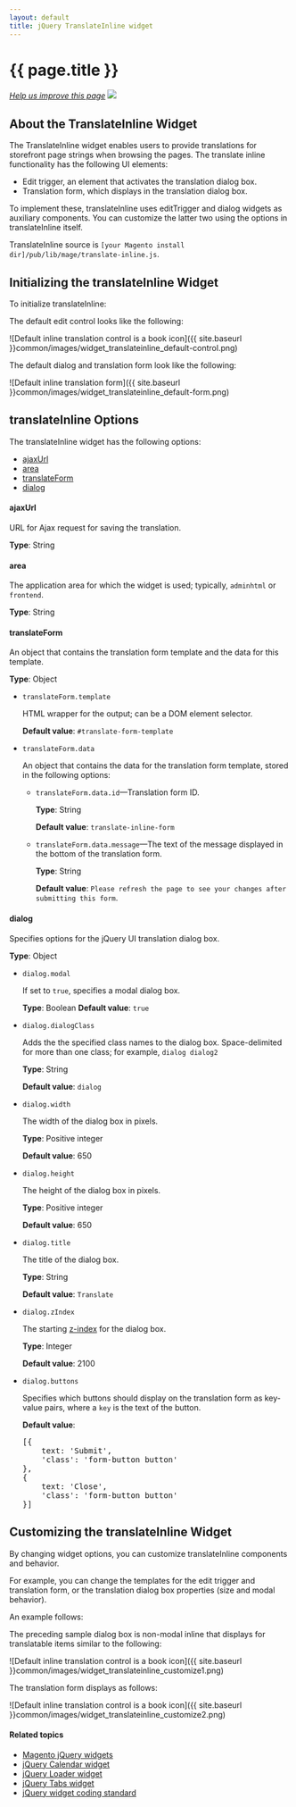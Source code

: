 ```yaml
---
layout: default
title: jQuery TranslateInline widget
---
```


<h1 id="fedg_jquery_xlate">{{ page.title }}</h1>

<p><a href="{{ site.githuburl }}frontend-dev-guide/javascript/jquery-widget-translate-inline.md" target="_blank"><em>Help us improve this page</em></a>&nbsp;<img src="{{ site.baseurl }}common/images/newWindow.gif"/></p>

<h2 id="fedg_translate-widget_overview">About the TranslateInline Widget</h2>

The TranslateInline widget enables users to provide translations for storefront page strings when browsing the pages. The translate inline functionality has the following UI elements:

*	Edit trigger, an element that activates the translation dialog box.
*	Translation form, which displays in the translation dialog box.

To implement these, translateInline uses editTrigger and dialog widgets as auxiliary components. You can customize the latter two using the options in translateInline itself.

TranslateInline source is `[your Magento install dir]/pub/lib/mage/translate-inline.js`.

<h2 id="fedg_translate-widget_init">Initializing the translateInline Widget</h2>

To initialize translateInline:

<script src="https://gist.github.com/xcomSteveJohnson/8d3fc4e87110d345dccf.js"></script>

The default edit control looks like the following:

![Default inline translation control is a book icon]({{ site.baseurl }}common/images/widget_translateinline_default-control.png)

The default dialog and translation form look like the following:

![Default inline translation form]({{ site.baseurl }}common/images/widget_translateinline_default-form.png)

<h2 id="fedg_translate-widget_opt">translateInline Options</h2>

The translateInline widget has the following options:

*	<a href="#fedg_translate-widget_opt_ajaxUrl">ajaxUrl</a>
*	<a href="#fedg_translate-widget_opt_area">area</a>
*	<a href="#fedg_translate-widget_opt_translateForm">translateForm</a>
*	<a href="#fedg_translate-widget_opt_dialog">dialog</a>

<h4 id="fedg_translate-widget_opt_ajaxUrl">ajaxUrl</h4>

URL for Ajax request for saving the translation.

**Type**: String

<h4 id="fedg_translate-widget_opt_area">area</h4>

The application area for which the widget is used; typically, `adminhtml` or `frontend`.

**Type**: String

<h4 id="fedg_translate-widget_opt_translateForm">translateForm</h4>

An object that contains the translation form template and the data for this template.

**Type**: Object

*	`translateForm.template`

	HTML wrapper for the output; can be a DOM element selector.

	**Default value**: `#translate-form-template`

*	`translateForm.data`

	An object that contains the data for the translation form template, stored in the following options:

	*	`translateForm.data.id`&mdash;Translation form ID.

		**Type**: String

		**Default value**: `translate-inline-form`

	*	`translateForm.data.message`&mdash;The text of the message displayed in the bottom of the translation form.

		**Type**: String

		**Default value**: `Please refresh the page to see your changes after submitting this form`.

<h4 id="fedg_translate-widget_opt_dialog">dialog</h4>

Specifies options for the jQuery UI translation dialog box.

**Type**: Object

*	`dialog.modal`

	If set to `true`, specifies a modal dialog box.

	**Type**: Boolean
	**Default value**: `true`

*	`dialog.dialogClass`

	Adds the the specified class names to the dialog box. Space-delimited for more than one class; for example, `dialog dialog2`

	**Type**: String

	**Default value**: `dialog`

*	`dialog.width`

	The width of the dialog box in pixels.

	**Type**: Positive integer

	**Default value**: 650

*	`dialog.height`

	The height of the dialog box in pixels.

	**Type**: Positive integer

	**Default value**: 650

*	`dialog.title`

	The title of the dialog box.

	**Type**:  String

	**Default value**: `Translate`

*	`dialog.zIndex`

	The starting <a href="http://en.wikipedia.org/wiki/Z-index" target="_blank">z-index</a> for the dialog box.

	**Type**: Integer

	**Default value**: 2100

*	`dialog.buttons`

	Specifies which buttons should display on the translation form as key-value pairs, where a `key` is the text of the button.

	**Default value**:

	<pre>[{
		text: 'Submit',
		'class': 'form-button button'
	},
	{
		text: 'Close',
		'class': 'form-button button'
	}]</pre>

<h2 id="fedg_widget_translateinline_customize">Customizing the translateInline Widget</h2>

By changing widget options, you can customize translateInline components and behavior.

For example, you can change the templates for the edit trigger and translation form, or the translation dialog box properties (size and modal behavior).

An example follows:

<script src="https://gist.github.com/xcomSteveJohnson/4c100b4a78c2a91d9b18.js"></script>

The preceding sample dialog box is non-modal inline that displays for translatable items similar to the following:

![Default inline translation control is a book icon]({{ site.baseurl }}common/images/widget_translateinline_customize1.png)

The translation form displays as follows:

![Default inline translation control is a book icon]({{ site.baseurl }}common/images/widget_translateinline_customize2.png)



#### Related topics

*	<a href="{{ site.gdeurl }}frontend-dev-guide/javascript/jquery-widgets-about.html">Magento jQuery widgets</a>
*	<a href="{{ site.gdeurl }}frontend-dev-guide/javascript/jquery-widget-calendar.html">jQuery Calendar widget</a>
*	<a href="{{ site.gdeurl }}frontend-dev-guide/javascript/jquery-widget-loader.html">jQuery Loader widget</a>
*	<a href="{{ site.gdeurl }}frontend-dev-guide/javascript/jquery-widget-tabs.html">jQuery Tabs widget</a>
*	<a href="{{ site.gdeurl }}frontend-dev-guide/javascript/jquery-widget-standard.html">jQuery widget coding standard</a>
